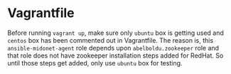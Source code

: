 Vagrantfile
===========

Before running `vagrant up`, make sure only `ubuntu` box is getting used and 
`centos` box has been commented out in Vagrantfile. The reason is, this
`ansible-midonet-agent` role depends upon `abelboldu.zookeeper` role and that
role does not have zookeeper installation steps added for RedHat. So until those
steps get added, only use `ubuntu` box for testing.
